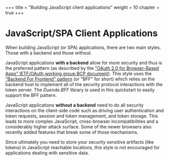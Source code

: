 +++
title = "Building JavaScript client applications"
weight = 10
chapter = true
+++

# JavaScript/SPA Client Applications

When building JavaScript (or SPA) applications, there are two main styles.
Those with a backend and those without.

JavaScript applications **with a backend** allow for more security and thus is the preferred pattern (as described by the ["OAuth 2.0 for Browser-Based Apps" IETF/OAuth working group BCP document](https://datatracker.ietf.org/doc/html/draft-ietf-oauth-browser-based-apps)).
This style uses the ["Backend For Frontend" pattern](https://blog.duendesoftware.com/posts/20210326_bff/) (or "BFF" for short) which relies on the backend host to implement all of the security protocol interactions with the token server. The *Duende.BFF* library is used in this quickstart to easily support the BFF pattern.

JavaScript applications **without a backend** need to do all security interactions on the client-side code such as driving user authentication and token requests, session and token management, and token storage. This leads to more complex JavaScript, cross-browser incompatibilities and a considerably higher attack surface. Some of the newer browsers also recently added features that break some of those mechanisms.

Since ultimately you need to store your security sensitive artifacts (like tokens) in JavaScript reachable locations, this style is not encouraged for applications dealing with sensitive data.
